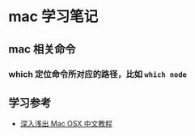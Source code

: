 # mac 学习笔记

## mac 相关命令

### which 定位命令所对应的路径，比如 `which node`


## 学习参考

* [深入浅出 Mac OSX 中文教程](http://list.youku.com/albumlist/show?id=18654878&ascending=1&page=1)
